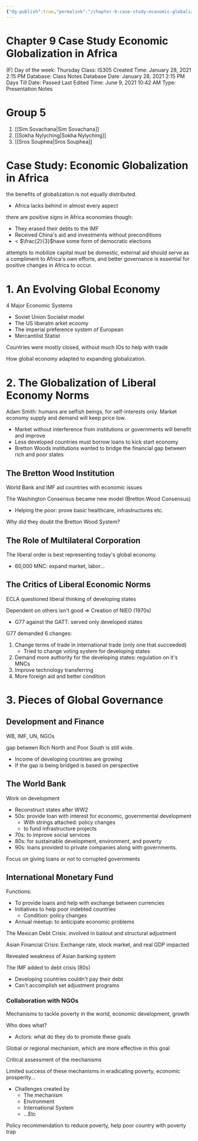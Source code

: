 ```yaml
---
{"dg-publish":true,"permalink":"/chapter-9-case-study-economic-globalization-in-africa/"}
---
```


# Chapter 9 Case Study Economic Globalization in Africa

(F) Day of the week: Thursday
Class: IS305
Created Time: January 28, 2021 2:15 PM
Database: Class Notes Database
Date: January 28, 2021 2:15 PM
Days Till Date: Passed
Last Edited Time: June 9, 2021 10:42 AM
Type: Presentation Notes

# Group 5

1. [[Sim Sovachana\|Sim Sovachana]]
2. [[Sokha Nylyching\|Sokha Nylyching]] 
3. [[Sros Souphea\|Sros Souphea]] 

# Case Study: Economic Globalization in Africa

the benefits of globalization is not equally distributed.

- Africa lacks behind in almost every aspect

there are positive signs in Africa economies though:

- They erased their debts to the IMF
- Received China's aid and investments without preconditions
- < $\frac{2}{3}$have some form of democratic elections

attempts to mobilize capital must be domestic, external aid should serve as a compliment to Africa's own efforts, and better governance is essential for positive changes in Africa to occur.

# 1. An Evolving Global Economy

4 Major Economic Systems

- Soviet Union Socialist model
- The US liberalm arket ecoomy
- The imperial preference system of European
- Mercantilist Statist

Countries were mostly closed, without much IOs to help with trade

How global economy adapted to expanding globalization.

# 2. The Globalization of Liberal Economy Norms

Adam Smith: humans are selfish beings, for self-interests only. Market economy supply and demand will keep price low.

- Market without interference from institutions or governments will benefit and improve
- Less developed countries must borrow loans to kick start economy
- Bretton Woods institutions wanted to bridge the financial gap between rich and poor states

## The Bretton Wood Institution

World Bank and IMF aid countries with economic issues

The Washington Consensus became new model (Bretton Wood Consensus)

- Helping the poor: prove basic healthcare, infrastructures etc.

Why did they doubt the Bretton Wood System?

## The Role of Multilateral Corporation

The liberal order is best representing today's global economy.

- 60,000 MNC: expand market, labor...

## The Critics of Liberal Economic Norms

ECLA questioned liberal thinking of developing states

Dependent on others isn't good ⇒ Creation of NIEO (1970s)

- G77 against the GATT: served only developed states

G77 demanded 6 changes:

1. Change terms of trade in international trade (only one that succeeded)
    - Tried to change voting system for developing states
2. Demand more authority for the developing states: regulation on it's MNCs
3. Improve technology transferring
4. More foreign aid and better condition

# 3. Pieces of Global Governance

## Development and Finance

WB, IMF, UN, NGOs

gap between Rich North and Poor South is still wide.

- Income of developing countries are growing
- If the gap is being bridged is based on perspective

## The World Bank

Work on development

- Reconstruct states after WW2
- 50s: provide loan with interest for economic, governmental development
    - With strings attached: policy changes
    - to fund infrastructure projects
- 70s: to improve social services
- 80s: for sustainable development, environment, and poverty
- 90s: loans provided to private companies along with governments.

Focus on giving loans or not to corrupted governments

## International Monetary Fund

Functions:

- To provide loans and help with exchange between currencies
- Initiatives to help poor indebted countries
    - Condition: policy changes
- Annual meetup: to anticipate economic problems

The Mexican Debt Crisis: involved in bailout and structural adjustment

Asian Financial Crisis: Exchange rate, stock market, and real GDP impacted

Revealed weakness of Asian banking system

The IMF added to debt crisis (80s)

- Developing countries couldn't pay their debt
- Can't accomplish set adjustment programs

### Collaboration with NGOs

Mechanisms to tackle poverty in the world, economic development, growth

Who does what?

- Actors: what do they do to promote these goals

Global or regional mechanism, which are more effective in this goal

Critical assessment of the mechanisms

Limited success of these mechanisms in eradicating poverty, economic prosperity...

- Challenges created by
    - The mechanism
    - Environment
    - International System
    - ...Etc

Policy recommendation to reduce poverty, help poor country with poverty trap
